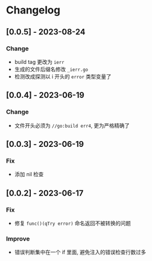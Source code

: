 # Changelog

## [0.0.5] - 2023-08-24

### Change

- build tag 更改为 `ierr`
- 生成的文件后缀名修改 `_ierr.go`
- 检测改成探测以 i 开头的 `error` 类型变量了

## [0.0.4] - 2023-06-19

### Change

- 文件开头必须为 `//go:build err4`, 更为严格精确了

## [0.0.3] - 2023-06-19

### Fix

- 添加 nil 检查

## [0.0.2] - 2023-06-17

### Fix

- 修复 `func()(qTry error)` 命名返回不被转换的问题

### Improve

- 错误判断集中在一个 if 里面, 避免注入的错误检查行数过多
